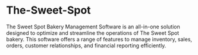 # The-Sweet-Spot
The Sweet Spot Bakery Management Software is an all-in-one solution designed to optimize and streamline the operations of The Sweet Spot bakery. This software offers a range of features to manage inventory, sales, orders, customer relationships, and financial reporting efficiently.
